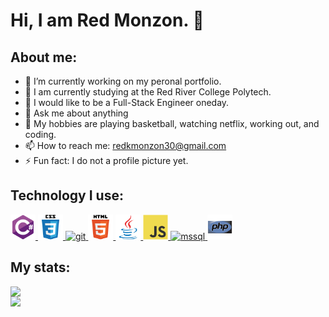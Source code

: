 # Hi, I am Red Monzon. 👋

<h2 align="left">About me:</h2>

- 🔭 I’m currently working on my peronal portfolio.
- 🏫 I am currently studying at the Red River College Polytech.
- 🎯 I would like to be a Full-Stack Engineer oneday.
- 💬 Ask me about anything
- 🖤 My hobbies are playing basketball, watching netflix, working out, and coding.
- 📫 How to reach me: redkmonzon30@gmail.com
- ⚡ Fun fact: I do not a profile picture yet. 

<h2 align="left">Technology I use:</h2>
<p align="left"> <a href="https://www.w3schools.com/cs/" target="_blank" rel="noreferrer"> <img src="https://raw.githubusercontent.com/devicons/devicon/master/icons/csharp/csharp-original.svg" alt="csharp" width="40" height="40"/> </a> <a href="https://www.w3schools.com/css/" target="_blank" rel="noreferrer"> <img src="https://raw.githubusercontent.com/devicons/devicon/master/icons/css3/css3-original-wordmark.svg" alt="css3" width="40" height="40"/> </a> <a href="https://git-scm.com/" target="_blank" rel="noreferrer"> <img src="https://www.vectorlogo.zone/logos/git-scm/git-scm-icon.svg" alt="git" width="40" height="40"/> </a> <a href="https://www.w3schools.com/html/" target="_blank" rel="noreferrer"> <img src="https://raw.githubusercontent.com/devicons/devicon/master/icons/html5/html5-original-wordmark.svg" alt="html5" width="40" height="40"/> </a> <a href="https://www.java.com" target="_blank" rel="noreferrer"> <img src="https://raw.githubusercontent.com/devicons/devicon/master/icons/java/java-original.svg" alt="java" width="40" height="40"/> </a> <a href="https://developer.mozilla.org/en-US/docs/Web/JavaScript" target="_blank" rel="noreferrer"> <img src="https://raw.githubusercontent.com/devicons/devicon/master/icons/javascript/javascript-original.svg" alt="javascript" width="40" height="40"/> </a> <a href="https://www.microsoft.com/en-us/sql-server" target="_blank" rel="noreferrer"> <img src="https://www.svgrepo.com/show/303229/microsoft-sql-server-logo.svg" alt="mssql" width="40" height="40"/> </a> <a href="https://www.php.net" target="_blank" rel="noreferrer"> <img src="https://raw.githubusercontent.com/devicons/devicon/master/icons/php/php-original.svg" alt="php" width="40" height="40"/> </a> </p>

<h2 align="left">My stats:</h2>
<img style="width: 350px" align="left" src="https://github-readme-streak-stats.herokuapp.com/?user=rmonzon14&">

<img style="width: 350px" align="left" src="https://github-readme-stats.vercel.app/api/top-langs/?username=rmonzon14&layout=compact">



